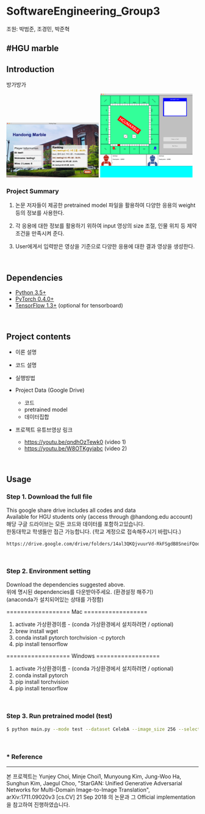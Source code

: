 # SoftwareEngineering_Group3
조원: 박범준, 조경민, 박준혁

#HGU marble
--------------------------------------------------------------------------------


## Introduction
방가방가

<p align="left"><img width="48%" src="readmeIMG/WaitingFrame.png" />
<img width="48%" src="readmeIMG/GameFrame.png" /></p>

### Project Summary

1) 논문 저자들이 제공한 pretrained model 파일을 활용하여 다양한 응용의 weight 등의 정보를 사용한다.

2) 각 응용에 대한 정보를 활용하기 위하여 input 영상의 size 조절, 인물 위치 등 제약조건을 만족시켜 준다.

2) User에게서 입력받은 영상을 기준으로 다양한 응용에 대한 결과 영상을 생성한다.


<br/>


## Dependencies

* [Python 3.5+](https://www.continuum.io/downloads)
* [PyTorch 0.4.0+](http://pytorch.org/)
* [TensorFlow 1.3+](https://www.tensorflow.org/) (optional for tensorboard)


<br/>


## Project contents

* 이론 설명
* 코드 설명
* 실행방법

* Project Data (Google Drive)
  - 코드
  - pretrained model
  - 데이터집합
* 프로젝트 유튜브영상 링크
  - https://youtu.be/qndhOzTewk0 (video 1)
  - https://youtu.be/W8OTKgyiabc (video 2)



<br/>


## Usage

### Step 1. Download the full file
This google share drive includes all codes and data<br/>
Available for HGU students only (access through @handong.edu account)<br/>
해당 구글 드라이브는 모든 코드와 데이터를 포함하고있습니다.<br/>
한동대학교 학생들만 접근 가능합니다. (학교 계정으로 접속해주시기 바랍니다.)
```bash
https://drive.google.com/drive/folders/14al3QKQjvuurVd-RkFSgdB8SneiFQod2?usp=sharing
```

<br/>

### Step 2. Environment setting
Download the dependencies suggested above.<br/>
위에 명시된 dependencies를 다운받아주세요. (환경설정 해주기)<br/>
(anaconda가 설치되어있는 상태를 가정함)

================== Mac ==================
1. activate 가상환경이름 - (conda 가상환경에서 설치하려면 / optional)
2. brew install wget
3. conda install pytorch torchvision -c pytorch
4. pip install tensorflow

================== Windows ==================
1. activate 가상환경이름 - (conda 가상환경에서 설치하려면 / optional)
2. conda install pytorch
3. pip install torchvision
4. pip install tensorflow

<br/>

### Step 3. Run pretrained model (test)

```bash
$ python main.py --mode test --dataset CelebA --image_size 256 --selected_attrs Black_Hair Blond_Hair Brown_Hair Male Young --model_save_dir=stargan_celeba_256/models --result_dir=stargan_celeba_256/results
```




<br/>


### * Reference
--------------------------------------------------------------------------------
본 프로젝트는 Yunjey Choi, Minje Choi1, Munyoung Kim, Jung-Woo Ha, Sunghun Kim, Jaegul Choo, "StarGAN: Unified Generative Adversarial Networks for Multi-Domain Image-to-Image Translation", arXiv:1711.09020v3 [cs.CV] 21 Sep 2018 의 논문과 그 Official implementation을 참고하여 진행하였습니다.
